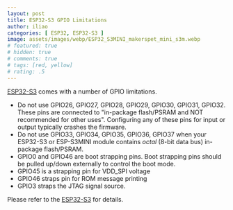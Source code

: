 ```yaml
---
layout: post
title: ESP32-S3 GPIO Limitations
author: iliao
categories: [ ESP32, ESP32-S3 ]
image: assets/images/webp/ESP32_S3MINI_makerspet_mini_s3m.webp
# featured: true
# hidden: true
# comments: true
# tags: [red, yellow]
# rating: .5
---
```


[ESP32-S3](https://www.espressif.com/sites/default/files/documentation/esp32-s3_datasheet_en.pdf) comes with a number of GPIO limitations.

- Do not use GPIO26, GPIO27, GPIO28, GPIO29, GPIO30, GPIO31, GPIO32. These pins are connected to "in-package flash/PSRAM and NOT recommended for other uses". Configuring any of these pins for input or output typically crashes the firmware.
- Do not use GPIO33, GPIO34, GPIO35, GPIO36, GPIO37 when your ESP32-S3 or ESP-S3MINI module contains *octal* (8-bit data bus) in-package flash/PSRAM.
- GPIO0 and GPIO46 are boot strapping pins. Boot strapping pins should be pulled up/down externally to control the boot mode.
- GPIO45 is a strapping pin for VDD_SPI voltage
- GPIO46 straps pin for ROM message printing
- GPIO3 straps the JTAG signal source.

Please refer to the [ESP32-S3](https://www.espressif.com/sites/default/files/documentation/esp32-s3_datasheet_en.pdf) for details.